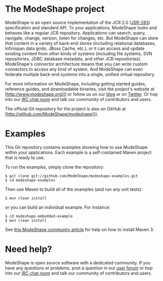 # The ModeShape project

ModeShape is an open source implementation of the JCR 2.0 ([JSR-283](http://www.jcp.org/en/jsr/detail?id=283])) specification and standard API.
To your applications, ModeShape looks and behaves like a regular JCR repository. Applications can search, query, navigate, change, version, listen for changes, etc.
But ModeShape can store that content in a variety of back-end stores (including relational databases, Infinispan data grids, JBoss Cache, etc.), or it can
access and update existing content from *other* kinds of systems (including file systems, SVN repositories, JDBC database metadata, and other JCR repositories).
ModeShape's connector architecture means that you can write custom connectors to access any kind of system. And ModeShape can even federate multiple back-end systems
into a single, unified virtual repository.

For more information on ModeShape, including getting started guides, reference guides, and downloadable binaries, visit the project's website at [http://www.modeshape.org]()
or follow us on our [blog](http://modeshape.wordpress.org) or on [Twitter](http://twitter.com/modeshape). Or hop into our [IRC chat room](http://www.jboss.org/modeshape/chat)
and talk our community of contributors and users.

The official Git repository for the project is also on GitHub at [http://github.com/ModeShape/modeshape]().

# Examples

This Git repository contains examples showing how to use ModeShape within your applications. Each example is a self-contained Maven project
that is ready to use.

To run the examples, simply clone the repository:

    $ git clone git://github.com/ModeShape/modeshape-examples.git
    $ cd modeshape-examples

Then use Maven to build all of the examples (and run any unit tests):

    $ mvn clean install

or you can build an individual example. For instance:

    $ cd modeshape-embedded-example
    $ mvn clean install

See [this ModeShape community article](http://community.jboss.org/wiki/ModeShapeandMaven) for help on how to install Maven 3.

# Need help?

ModeShape is open source software with a dedicated community. If you have any questions or problems, post a question in our 
[user forum](http://community.jboss.org/en/modeshape) or hop into our [IRC chat room](http://www.jboss.org/modeshape/chat) and talk our community of contributors and users.
